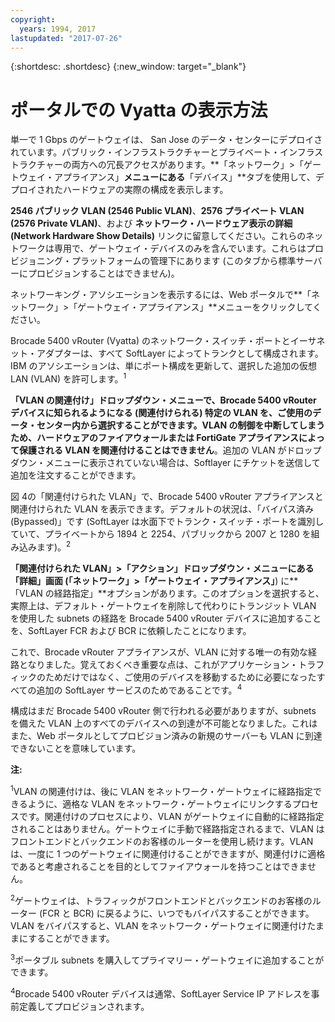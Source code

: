 ```yaml
---
copyright:
  years: 1994, 2017
lastupdated: "2017-07-26"
---
```


{:shortdesc: .shortdesc}
{:new_window: target="_blank"}

# ポータルでの Vyatta の表示方法

単一で 1 Gbps のゲートウェイは、 San Jose のデータ・センターにデプロイされています。パブリック・インフラストラクチャーとプライベート・インフラストラクチャーの両方への冗長アクセスがあります。**「ネットワーク」>「ゲートウェイ・アプライアンス」**メニューにある**「デバイス」**タブを使用して、デプロイされたハードウェアの実際の構成を表示します。

**2546 パブリック VLAN (2546 Public VLAN)**、**2576 プライベート VLAN (2576 Private VLAN)**、および **ネットワーク・ハードウェア表示の詳細 (Network Hardware Show Details)** リンクに留意してください。これらのネットワークは専用で、ゲートウェイ・デバイスのみを含んでいます。これらはプロビジョニング・プラットフォームの管理下にあります (このタブから標準サーバーにプロビジョンすることはできません)。

ネットワーキング・アソシエーションを表示するには、Web ポータルで**「ネットワーク」>「ゲートウェイ・アプライアンス」**メニューをクリックしてください。

Brocade 5400 vRouter (Vyatta) のネットワーク・スイッチ・ポートとイーサネット・アダプターは、すべて SoftLayer によってトランクとして構成されます。IBM のアソシエーションは、単にポート構成を更新して、選択した追加の仮想 LAN (VLAN) を許可します。<sup>1</sup>

**「VLAN の関連付け」**ドロップダウン・メニューで、Brocade 5400 vRouter デバイスに知られるようになる (関連付けられる) 特定の VLAN を、ご使用のデータ・センター内から選択することができます。VLAN の制御を中断してしまうため、ハードウェアのファイアウォールまたは FortiGate アプライアンスによって保護される VLAN を関連付けることは**できません**。追加の VLAN がドロップダウン・メニューに表示されていない場合は、Softlayer にチケットを送信して追加を注文することができます。

図 4の「関連付けられた VLAN」で、Brocade 5400 vRouter アプライアンスと関連付けられた VLAN を表示できます。デフォルトの状況は、「バイパス済み (Bypassed)」です (SoftLayer は水面下でトランク・スイッチ・ポートを識別していて、プライベートから 1894 と 2254、パブリックから 2007 と 1280 を組み込みます)。<sup>2</sup>

**「関連付けられた VLAN」>「アクション」**ドロップダウン・メニューにある**「詳細」**画面 (**「ネットワーク」>「ゲートウェイ・アプライアンス」**) に**「VLAN の経路指定」**オプションがあります。このオプションを選択すると、実際上は、デフォルト・ゲートウェイを削除して代わりにトランジット VLAN を使用した subnets の経路を Brocade 5400 vRouter デバイスに追加することを、SoftLayer FCR および BCR に依頼したことになります。

これで、Brocade vRouter アプライアンスが、VLAN に対する唯一の有効な経路となりました。覚えておくべき重要な点は、これがアプリケーション・トラフィックのためだけではなく、ご使用のデバイスを移動するために必要になったすべての追加の SoftLayer サービスのためであることです。<sup>4</sup>

構成はまだ Brocade 5400 vRouter 側で行われる必要がありますが、subnets を備えた VLAN 上のすべてのデバイスへの到達が不可能となりました。これはまた、Web ポータルとしてプロビジョン済みの新規のサーバーも VLAN に到達できないことを意味しています。

**注:**

<sup>1</sup>VLAN の関連付けは、後に VLAN をネットワーク・ゲートウェイに経路指定できるように、適格な VLAN をネットワーク・ゲートウェイにリンクするプロセスです。関連付けのプロセスにより、VLAN がゲートウェイに自動的に経路指定されることはありません。ゲートウェイに手動で経路指定されるまで、VLAN はフロントエンドとバックエンドのお客様のルーターを使用し続けます。VLAN は、一度に 1 つのゲートウェイに関連付けることができますが、関連付けに適格であると考慮されることを目的としてファイアウォールを持つことはできません。 

<sup>2</sup>ゲートウェイは、トラフィックがフロントエンドとバックエンドのお客様のルーター (FCR と BCR) に戻るように、いつでもバイパスすることができます。VLAN をバイパスすると、VLAN をネットワーク・ゲートウェイに関連付けたままにすることができます。

<sup>3</sup>ポータブル subnets を購入してプライマリー・ゲートウェイに追加することができます。

<sup>4</sup>Brocade 5400 vRouter デバイスは通常、SoftLayer Service IP アドレスを事前定義してプロビジョンされます。
